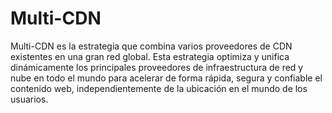 # Multi-CDN

Multi-CDN es la estrategia que combina varios proveedores de CDN existentes en una gran red global. Esta estrategia optimiza y unifica dinámicamente los principales proveedores de infraestructura de red y nube en todo el mundo para acelerar de forma rápida, segura y confiable el contenido web, independientemente de la ubicación en el mundo de los usuarios.
